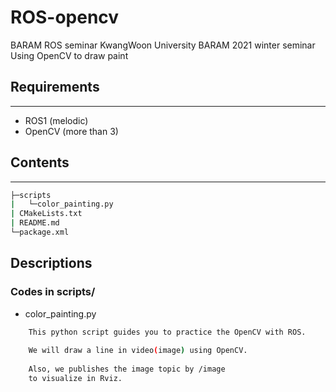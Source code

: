 # ROS-opencv

BARAM ROS seminar KwangWoon University BARAM 2021 winter seminar Using OpenCV to draw paint

## Requirements
-----------
* ROS1 (melodic)
* OpenCV (more than 3)

## Contents
-----------

```sh
├─scripts
|   └─color_painting.py   
| CMakeLists.txt   
| README.md   
└─package.xml   
```

## Descriptions
### Codes in scripts/

* color_painting.py

```sh
    This python script guides you to practice the OpenCV with ROS.
    
    We will draw a line in video(image) using OpenCV.
    
    Also, we publishes the image topic by /image
    to visualize in Rviz.
```
